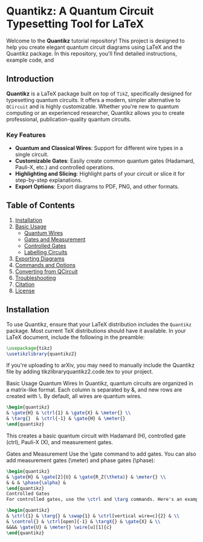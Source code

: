 
# Quantikz: A Quantum Circuit Typesetting Tool for LaTeX

Welcome to the **Quantikz** tutorial repository! This project is designed to help you create elegant quantum circuit diagrams using LaTeX and the Quantikz package. In this repository, you'll find detailed instructions, example code, and 

## Introduction

**Quantikz** is a LaTeX package built on top of `TikZ`, specifically designed for typesetting quantum circuits. It offers a modern, simpler alternative to `QCircuit` and is highly customizable. Whether you're new to quantum computing or an experienced researcher, Quantikz allows you to create professional, publication-quality quantum circuits.

### Key Features

- **Quantum and Classical Wires**: Support for different wire types in a single circuit.
- **Customizable Gates**: Easily create common quantum gates (Hadamard, Pauli-X, etc.) and controlled operations.
- **Highlighting and Slicing**: Highlight parts of your circuit or slice it for step-by-step explanations.
- **Export Options**: Export diagrams to PDF, PNG, and other formats.


## Table of Contents

1. [Installation](#installation)
2. [Basic Usage](#basic-usage)
    - [Quantum Wires](#quantum-wires)
    - [Gates and Measurement](#gates-and-measurement)
    - [Controlled Gates](#controlled-gates)
    - [Labelling Circuits](#labelling-circuits)
3. [Exporting Diagrams](#exporting-diagrams)
4. [Commands and Options](#commands-and-options)
5. [Converting from QCircuit](#converting-from-qcircuit)
6. [Troubleshooting](#troubleshooting)
7. [Citation](#citation)
8. [License](#license)


## Installation

To use Quantikz, ensure that your LaTeX distribution includes the `Quantikz` package. Most current TeX distributions should have it available. In your LaTeX document, include the following in the preamble:

```latex
\usepackage{tikz}
\usetikzlibrary{quantikz2}
```

If you're uploading to arXiv, you may need to manually include the Quantikz file by adding tikzlibraryquantikz2.code.tex to your project.

Basic Usage
Quantum Wires
In Quantikz, quantum circuits are organized in a matrix-like format. Each column is separated by &, and new rows are created with \\. By default, all wires are quantum wires.

```latex
\begin{quantikz}
& \gate{H} & \ctrl{1} & \gate{X} & \meter{} \\
& \targ{}  & \ctrl{-1} & \gate{H} & \meter{}
\end{quantikz}
```

This creates a basic quantum circuit with Hadamard (H), controlled gate (ctrl), Pauli-X (X), and measurement gates.

Gates and Measurement
Use the \gate command to add gates. You can also add measurement gates (\meter) and phase gates (\phase):

```latex
\begin{quantikz}
& \gate{H} & \gate[2]{U} & \gate{R_Z(\theta)} & \meter{} \\
& & & \phase{\alpha} &
\end{quantikz}
Controlled Gates
For controlled gates, use the \ctrl and \targ commands. Here's an example of a controlled gate and a swap gate:
```

```latex
\begin{quantikz}
& \ctrl{1} & \targ{} & \swap{1} & \ctrl[vertical wire=c]{2} & \\
& \control{} & \ctrl[open]{-1} & \targX{} & \gate{X} & \\
&&&& \gate{U} & \meter{} \wire[u][1]{c}
\end{quantikz}
```

